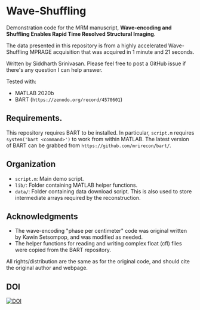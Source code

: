 # Wave-Shuffling

Demonstration code for the MRM manuscript, **Wave-encoding and Shuffling Enables Rapid Time Resolved Structural Imaging**.

The data presented in this repository is from a highly accelerated Wave-Shuffling MPRAGE acquisition that was acquired in 1 minute and 21 seconds.

Written by Siddharth Srinivasan. Please feel free to post a GitHub issue if there's any question I can help answer.

Tested with:
  - MATLAB 2020b
  - BART (``https://zenodo.org/record/4570601``)

## Requirements.

This repository requires BART to be installed. In particular, ``script.m`` requires ``system('bart <command>')`` to work from within MATLAB.
The latest version of BART can be grabbed from ``https://github.com/mrirecon/bart/``.

## Organization

- ``script.m``: Main demo script.
- ``lib/``: Folder containing MATLAB helper functions.
- ``data/``: Folder containing data download script. This is also used to store intermediate arrays required by the reconstruction.

## Acknowledgments

- The wave-encoding "phase per centimeter" code was original written by Kawin Setsompop, and was modified as needed.
- The helper functions for reading and writing complex float (cfl) files were copied from the BART repository.

All rights/distribution are the same as for the original code, and should cite the original author and webpage.

## DOI

[![DOI](https://zenodo.org/badge/347115317.svg)](https://zenodo.org/badge/latestdoi/347115317)
